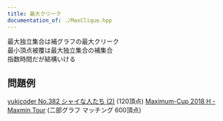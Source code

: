 ```yaml
---
title: 最大クリーク
documentation_of: ./MaxClique.hpp
---
```

最大独立集合は補グラフの最大クリーク \
最小頂点被覆は最大独立集合の補集合 \
指数時間だが結構いける
## 問題例
[yukicoder No.382 シャイな人たち (2)](https://yukicoder.me/problems/no/382) (120頂点)
[Maximum-Cup 2018 H - Maxmin Tour](https://atcoder.jp/contests/maximum-cup-2018/tasks/maximum_cup_2018_h) (二部グラフ マッチング 600頂点)
